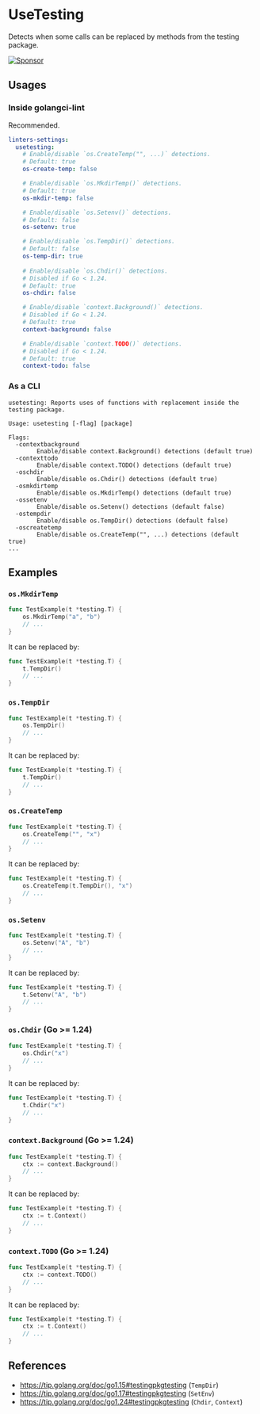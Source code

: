 # UseTesting

Detects when some calls can be replaced by methods from the testing package.

[![Sponsor](https://img.shields.io/badge/Sponsor%20me-%E2%9D%A4%EF%B8%8F-pink)](https://github.com/sponsors/ldez)

## Usages

### Inside golangci-lint

Recommended.

```yml
linters-settings:
  usetesting:
    # Enable/disable `os.CreateTemp("", ...)` detections.
    # Default: true
    os-create-temp: false

    # Enable/disable `os.MkdirTemp()` detections.
    # Default: true
    os-mkdir-temp: false

    # Enable/disable `os.Setenv()` detections.
    # Default: false
    os-setenv: true

    # Enable/disable `os.TempDir()` detections.
    # Default: false
    os-temp-dir: true
    
    # Enable/disable `os.Chdir()` detections.
    # Disabled if Go < 1.24.
    # Default: true
    os-chdir: false

    # Enable/disable `context.Background()` detections.
    # Disabled if Go < 1.24.
    # Default: true
    context-background: false

    # Enable/disable `context.TODO()` detections.
    # Disabled if Go < 1.24.
    # Default: true
    context-todo: false
```

### As a CLI

```
usetesting: Reports uses of functions with replacement inside the testing package.

Usage: usetesting [-flag] [package]

Flags:
  -contextbackground
        Enable/disable context.Background() detections (default true)
  -contexttodo
        Enable/disable context.TODO() detections (default true)
  -oschdir
        Enable/disable os.Chdir() detections (default true)
  -osmkdirtemp
        Enable/disable os.MkdirTemp() detections (default true)
  -ossetenv
        Enable/disable os.Setenv() detections (default false)
  -ostempdir
        Enable/disable os.TempDir() detections (default false)
  -oscreatetemp
        Enable/disable os.CreateTemp("", ...) detections (default true)
...
```

## Examples

### `os.MkdirTemp`

```go
func TestExample(t *testing.T) {
	os.MkdirTemp("a", "b")
	// ...
}
```

It can be replaced by:

```go
func TestExample(t *testing.T) {
	t.TempDir()
    // ...
}
```

### `os.TempDir`

```go
func TestExample(t *testing.T) {
	os.TempDir()
	// ...
}
```

It can be replaced by:

```go
func TestExample(t *testing.T) {
	t.TempDir()
    // ...
}
```

### `os.CreateTemp`

```go
func TestExample(t *testing.T) {
	os.CreateTemp("", "x")
	// ...
}
```

It can be replaced by:

```go
func TestExample(t *testing.T) {
    os.CreateTemp(t.TempDir(), "x")
    // ...
}
```

### `os.Setenv`

```go
func TestExample(t *testing.T) {
	os.Setenv("A", "b")
	// ...
}
```

It can be replaced by:

```go
func TestExample(t *testing.T) {
	t.Setenv("A", "b")
    // ...
}
```

### `os.Chdir` (Go >= 1.24)

```go
func TestExample(t *testing.T) {
	os.Chdir("x")
	// ...
}
```

It can be replaced by:

```go
func TestExample(t *testing.T) {
	t.Chdir("x")
    // ...
}
```

### `context.Background` (Go >= 1.24)

```go
func TestExample(t *testing.T) {
    ctx := context.Background()
	// ...
}
```

It can be replaced by:

```go
func TestExample(t *testing.T) {
    ctx := t.Context()
    // ...
}
```

### `context.TODO` (Go >= 1.24)

```go
func TestExample(t *testing.T) {
    ctx := context.TODO()
	// ...
}
```

It can be replaced by:

```go
func TestExample(t *testing.T) {
    ctx := t.Context()
    // ...
}
```

## References

- https://tip.golang.org/doc/go1.15#testingpkgtesting (`TempDir`)
- https://tip.golang.org/doc/go1.17#testingpkgtesting (`SetEnv`)
- https://tip.golang.org/doc/go1.24#testingpkgtesting (`Chdir`, `Context`)
